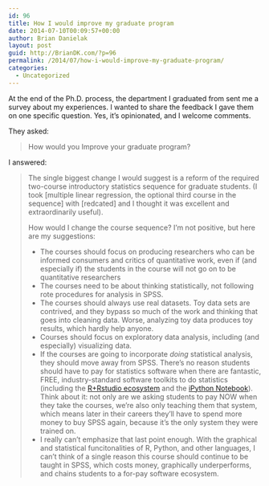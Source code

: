 ```yaml
---
id: 96
title: How I would improve my graduate program
date: 2014-07-10T00:09:57+00:00
author: Brian Danielak
layout: post
guid: http://BrianDK.com/?p=96
permalink: /2014/07/how-i-would-improve-my-graduate-program/
categories:
  - Uncategorized
---
```

At the end of the Ph.D. process, the department I graduated from sent me a survey about my experiences. I wanted to share the feedback I gave them on one specific question. Yes, it&#8217;s opinionated, and I welcome comments.

They asked:

> How would you Improve your graduate program? 

I answered:

> The single biggest change I would suggest is a reform of the required two-course introductory statistics sequence for graduate students. (I took [multiple linear regression, the optional third course in the sequence] with [redcated] and I thought it was excellent and extraordinarily useful).
> 
> How would I change the course sequence? I&#8217;m not positive, but here are my suggestions:
> 
>   * The courses should focus on producing researchers who can be informed consumers and critics of quantitative work, even if (and especially if) the students in the course will not go on to be quantitative researchers
>   * The courses need to be about thinking statistically, not following rote procedures for analysis in SPSS.
>   * The courses should always use real datasets. Toy data sets are contrived, and they bypass so much of the work and thinking that goes into cleaning data. Worse, analyzing toy data produces toy results, which hardly help anyone.
>   * Courses should focus on exploratory data analysis, including (and especially) visualizing data.
>   * If the courses are going to incorporate _doing_ statistical analysis, they should move away from SPSS. There&#8217;s no reason students should have to pay for statistics software when there are fantastic, FREE, industry-standard software toolkits to do statistics (including the [R+Rstudio ecosystem](http://www.rstudio.com/) and the [iPython Notebook](http://ipython.org/notebook.html)). Think about it: not only are we asking students to pay NOW when they take the courses, we&#8217;re also only teaching them that system, which means later in their careers they&#8217;ll have to spend more money to buy SPSS again, because it&#8217;s the only system they were trained on. 
>   * I really can&#8217;t emphasize that last point enough. With the graphical and statistical funcitonalities of R, Python, and other languages, I can&#8217;t think of a single reason this course should continue to be taught in SPSS, which costs money, graphically underperforms, and chains students to a for-pay software ecosystem.